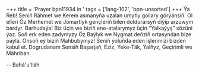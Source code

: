 +++
title = 'Prayer bpn11934 in '
tags = ['lang-102', 'bpn-unsorted']
+++
Ýa Reb! Seniň Rähmet we Kerem asmanyňa uzalan umytly gollary görýänsiň. Ol elleri Öz Merhemet we Jomartlyk gençleriň bilen doldurarsyň diýip arzuwym bardyr.
    Barhudaýa! Biz üçin we biziň ene-atalarymyz üçin “Ýalkaýyş” sözüni ýaz. Soň erk eden zadymyzy Öz Baýlyk we Nygmat deňziň ortasyndan bize paýla.
    Onsoň eý biziň Mahbubymyz! Seniň ýoluňda eden işlerimizi bizden kabul et. Dogrudanam Sensiň Başarjaň, Eziz, Ýeke-Täk, Ýalňyz, Geçirimli we Mähriban.

-- Bahá'u'lláh
